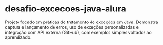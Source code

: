 # desafio-excecoes-java-alura
Projeto focado em práticas de tratamento de exceções em Java. Demonstra captura e lançamento de erros, uso de exceções personalizadas e integração com API externa (GitHub), com exemplos simples voltados ao aprendizado.
